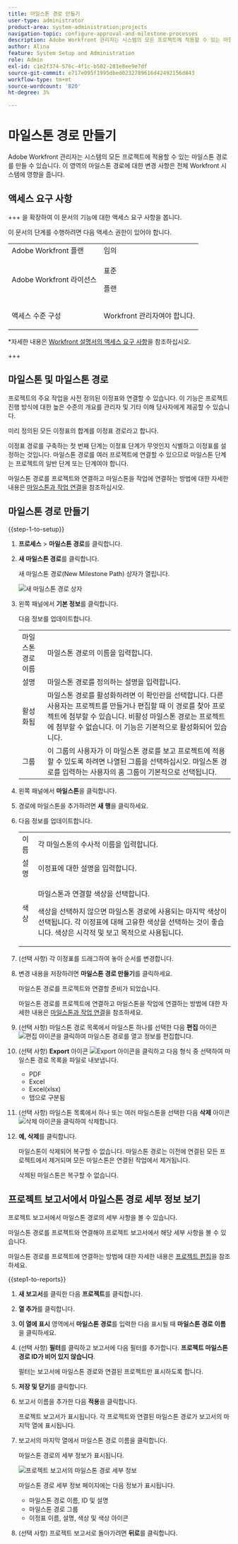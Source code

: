 ```yaml
---
title: 마일스톤 경로 만들기
user-type: administrator
product-area: system-administration;projects
navigation-topic: configure-approval-and-milestone-processes
description: Adobe Workfront 관리자는 시스템의 모든 프로젝트에 적용할 수 있는 마일스톤 경로를 만들 수 있습니다. 이 영역의 마일스톤 경로에 대한 변경 사항은 전체 Workfront 시스템에 영향을 줍니다.
author: Alina
feature: System Setup and Administration
role: Admin
exl-id: c1e2f374-576c-4f1c-b502-281e8ee9e7df
source-git-commit: e717e095f1995dbed0232789616d42492156d843
workflow-type: tm+mt
source-wordcount: '820'
ht-degree: 3%

---
```


# 마일스톤 경로 만들기

<!--Audited: 07/2024-->

<!--
NOTE: DON'T DELETE, DRAFT OR HIDE THIS ARTICLE. IT IS LINKED TO THE PRODUCT, THROUGH THE CONTEXT SENSITIVE HELP LINKS.
-->

<!--<span class="preview">The highlighted information on this page refers to functionality not yet generally available. It is available only in the Preview environment for all customers. After the monthly releases to Production, the same features are also available in the Production environment for customers who enabled fast releases. </span>   

<span class="preview">For information about fast releases, see [Enable or disable fast releases for your organization](/help/quicksilver/administration-and-setup/set-up-workfront/configure-system-defaults/enable-fast-release-process.md). </span>-->

<!--<div class="preview"> 

The highlighted information on this page refers to functionality not yet generally available. It is available only in the Preview environment for all customers. The same features will also be available in the Production environment for all customers starting with  a week from the Preview release.      

For more information, see [Interface modernization](/help/quicksilver/product-announcements/product-releases/interface-modernization/interface-modernization.md).  

</div> -->

Adobe Workfront 관리자는 시스템의 모든 프로젝트에 적용할 수 있는 마일스톤 경로를 만들 수 있습니다. 이 영역의 마일스톤 경로에 대한 변경 사항은 전체 Workfront 시스템에 영향을 줍니다.

## 액세스 요구 사항

+++ 을 확장하여 이 문서의 기능에 대한 액세스 요구 사항을 봅니다.

이 문서의 단계를 수행하려면 다음 액세스 권한이 있어야 합니다.

<table style="table-layout:auto"> 
 <col> 
 <col> 
 <tbody> 
  <tr> 
   <td role="rowheader">Adobe Workfront 플랜</td> 
   <td>임의</td> 
  </tr> 
  <tr> 
   <td role="rowheader">Adobe Workfront 라이선스</td> 
   <td><p>표준</p>
   <p>플랜</p>
   </td> 
  </tr> 
  <tr> 
   <td role="rowheader">액세스 수준 구성</td> 
   <td> <p>Workfront 관리자여야 합니다.</p></td> 
  </tr> 
 </tbody> 
</table>

*자세한 내용은 [Workfront 설명서의 액세스 요구 사항](/help/quicksilver/administration-and-setup/add-users/access-levels-and-object-permissions/access-level-requirements-in-documentation.md)을 참조하십시오.

+++

## 마일스톤 및 마일스톤 경로

프로젝트의 주요 작업을 사전 정의된 이정표와 연결할 수 있습니다. 이 기능은 프로젝트 진행 방식에 대한 높은 수준의 개요를 관리자 및 기타 이해 당사자에게 제공할 수 있습니다.

미리 정의된 모든 이정표의 합계를 이정표 경로라고 합니다.

이정표 경로를 구축하는 첫 번째 단계는 이정표 단계가 무엇인지 식별하고 이정표를 설정하는 것입니다. 마일스톤 경로를 여러 프로젝트에 연결할 수 있으므로 마일스톤 단계는 프로젝트의 일반 단계 또는 단계여야 합니다.

마일스톤 경로를 프로젝트와 연결하고 마일스톤을 작업에 연결하는 방법에 대한 자세한 내용은 [마일스톤과 작업 연결](../../../manage-work/tasks/manage-tasks/associate-milestones-with-tasks.md)을 참조하십시오.

## 마일스톤 경로 만들기

{{step-1-to-setup}}

1. **프로세스** > **마일스톤 경로**&#x200B;를 클릭합니다.
1. **새 마일스톤 경로**&#x200B;를 클릭합니다.

   새 마일스톤 경로(New Milestone Path) 상자가 열립니다.

   ![새 마일스톤 경로 상자](assets/new-milestone-path-box.png)

1. 왼쪽 패널에서 **기본 정보**&#x200B;를 클릭합니다.

   다음 정보를 업데이트합니다.

   <table style="table-layout:auto">
    <tr>
      <td>마일스톤 경로 이름</td>
       <td>마일스톤 경로의 이름을 입력합니다.</td>
    </tr>
    <tr>
      <td>설명</td>
      <td>마일스톤 경로를 정의하는 설명을 입력합니다.</td>
    </tr>
    <tr>
       <td>활성화됨</td>
      <td>마일스톤 경로를 활성화하려면 이 확인란을 선택합니다. 다른 사용자는 프로젝트를 만들거나 편집할 때 이 경로를 찾아 프로젝트에 첨부할 수 있습니다. 비활성 마일스톤 경로는 프로젝트에 첨부할 수 없습니다. 이 기능은 기본적으로 활성화되어 있습니다.</td>
    </tr>
    <tr>
      <td>그룹</td>
      <td>이 그룹의 사용자가 이 마일스톤 경로를 보고 프로젝트에 적용할 수 있도록 하려면 나열된 그룹을 선택하십시오. 마일스톤 경로를 입력하는 사용자의 홈 그룹이 기본적으로 선택됩니다.</td>
    </tr>
   </table>

1. 왼쪽 패널에서 **마일스톤**&#x200B;을 클릭합니다.

1. 경로에 마일스톤을 추가하려면 **새 행**&#x200B;을 클릭하세요.
1. 다음 정보를 업데이트합니다.

   <table style="table-layout:auto"> 
    <col> 
    <col> 
    <tbody> 
     <tr> 
      <td role="rowheader">이름</td> 
      <td>각 마일스톤의 수사적 이름을 입력합니다.</td> 
     </tr> 
     <tr> 
      <td role="rowheader">설명</td> 
      <td>이정표에 대한 설명을 입력합니다.</td> 
     </tr> 
     <tr> 
      <td role="rowheader">색상</td> 
      <td> <p>마일스톤과 연결할 색상을 선택합니다. </p> <p>색상을 선택하지 않으면 마일스톤 경로에 사용되는 마지막 색상이 선택됩니다. 각 이정표에 대해 고유한 색상을 선택하는 것이 좋습니다. 색상은 시각적 및 보고 목적으로 사용됩니다.</p> </td> 
     </tr> 
    </tbody> 
   </table>

1. (선택 사항) 각 이정표를 드래그하여 놓아 순서를 변경합니다.
1. 변경 내용을 저장하려면 **마일스톤 경로 만들기**&#x200B;를 클릭하세요.

   마일스톤 경로를 프로젝트와 연결할 준비가 되었습니다.

   마일스톤 경로를 프로젝트에 연결하고 마일스톤을 작업에 연결하는 방법에 대한 자세한 내용은 [마일스톤과 작업 연결](../../../manage-work/tasks/manage-tasks/associate-milestones-with-tasks.md)을 참조하세요.

1. (선택 사항) 마일스톤 경로 목록에서 마일스톤 하나를 선택한 다음 **편집** 아이콘 ![편집 아이콘](assets/edit-icon.png)을 클릭하여 마일스톤 경로를 열고 정보를 편집합니다.
1. (선택 사항) **Export** 아이콘 ![Export 아이콘](assets/export-icon.png)을 클릭하고 다음 형식 중 선택하여 마일스톤 경로 목록을 파일로 내보냅니다.

   * PDF
   * Excel
   * Excel(xlsx)
   * 탭으로 구분됨

1. (선택 사항) 마일스톤 목록에서 하나 또는 여러 마일스톤을 선택한 다음 **삭제** 아이콘 ![삭제 아이콘](assets/delete-icon.png)을 클릭하여 삭제합니다.
1. **예, 삭제**&#x200B;를 클릭합니다.

   마일스톤이 삭제되어 복구할 수 없습니다. 마일스톤 경로는 이전에 연결된 모든 프로젝트에서 제거되며 모든 마일스톤은 연결된 작업에서 제거됩니다.

   삭제된 마일스톤은 복구할 수 없습니다.


## 프로젝트 보고서에서 마일스톤 경로 세부 정보 보기

프로젝트 보고서에서 마일스톤 경로의 세부 사항을 볼 수 있습니다.

마일스톤 경로를 프로젝트와 연결해야 프로젝트 보고서에서 해당 세부 사항을 볼 수 있습니다.

마일스톤 경로를 프로젝트에 연결하는 방법에 대한 자세한 내용은 [프로젝트 편집](/help/quicksilver/manage-work/projects/manage-projects/edit-projects.md)을 참조하세요.

{{step1-to-reports}}

1. **새 보고서**&#x200B;를 클릭한 다음 **프로젝트**&#x200B;를 클릭합니다.
1. **열 추가**&#x200B;를 클릭합니다.
1. **이 열에 표시** 영역에서 **마일스톤 경로**&#x200B;를 입력한 다음 표시될 때 **마일스톤 경로 이름**&#x200B;을 클릭하세요.
1. (선택 사항) **필터**&#x200B;를 클릭하고 보고서에 다음 필터를 추가합니다. **프로젝트 마일스톤 경로 ID가 비어 있지 않습니다**.

   필터는 보고서에 마일스톤 경로와 연결된 프로젝트만 표시하도록 합니다.

1. **저장 및 닫기**&#x200B;를 클릭합니다.
1. 보고서 이름을 추가한 다음 **적용**&#x200B;을 클릭합니다.

   프로젝트 보고서가 표시됩니다. 각 프로젝트와 연결된 마일스톤 경로가 보고서의 마지막 열에 표시됩니다.
1. 보고서의 마지막 열에서 마일스톤 경로 이름을 클릭합니다.

   마일스톤 경로의 세부 정보가 표시됩니다.

   ![프로젝트 보고서의 마일스톤 경로 세부 정보](assets/milestone-details-from-project-report.png)

   마일스톤 경로 세부 정보 페이지에는 다음 정보가 표시됩니다.

   * 마일스톤 경로 이름, ID 및 설명
   * 마일스톤 경로 그룹
   * 이정표 이름, 설명, 색상 및 색상 아이콘

1. (선택 사항) 프로젝트 보고서로 돌아가려면 **뒤로**&#x200B;를 클릭합니다.



